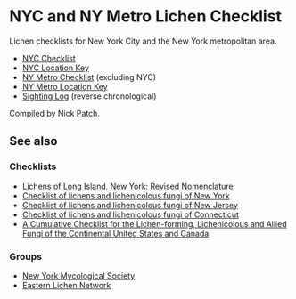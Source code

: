 # NYC and NY Metro Lichen Checklist

Lichen checklists for New York City and the New York metropolitan area.

- [NYC Checklist](nyc-checklist.tsv)
- [NYC Location Key](nyc-location-key.tsv)
- [NY Metro Checklist](nymetro-checklist.tsv) (excluding NYC)
- [NY Metro Location Key](nymetro-location-key.tsv)
- [Sighting Log](log.tsv) (reverse chronological)

Compiled by Nick Patch.

## See also

### Checklists
- [Lichens of Long Island, New York: Revised Nomenclature](http://www.huh.harvard.edu/collections/lichens/Long_Island_Update.html)
- [Checklist of lichens and lichenicolous fungi of New York](http://www.biologie.uni-hamburg.de/checklists/lichens/north-america/usa_new-york_l.htm)
- [Checklist of lichens and lichenicolous fungi of New Jersey](http://www.biologie.uni-hamburg.de/checklists/lichens/north-america/usa_new-jersey_l.htm)
- [Checklist of lichens and lichenicolous fungi of Connecticut](http://www.biologie.uni-hamburg.de/checklists/lichens/north-america/usa_connecticut_l.htm)
- [A Cumulative Checklist for the Lichen-forming, Lichenicolous and Allied Fungi of the Continental United States and Canada](http://www.ndsu.edu/pubweb/~esslinge/chcklst/chcklst7.htm)

### Groups
- [New York Mycological Society](http://newyorkmyc.org/)
- [Eastern Lichen Network](http://www.nybg.org/bsci/lichens/eln/)
